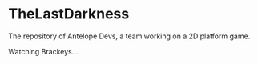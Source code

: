 # TheLastDarkness
The repository of Antelope Devs, a team working on a 2D platform game.

Watching Brackeys...
